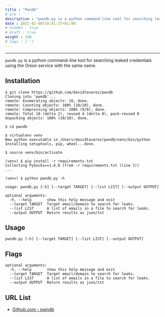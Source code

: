 ```yaml
---
title : "Pwndb"
# pre : ' '
description : "pwndb.py is a python command-line tool for searching leaked credentials using the Onion service with the same name."
date : 2021-02-08T10:41:37+01:00
# hidden : true
# draft : true
weight : 240
# tags : ['']
---
```


---

`pwndb.py` is a python command-line tool for searching leaked credentials using the Onion service with the same name.

## Installation

```plain
$ git clone https://github.com/davidtavarez/pwndb
Cloning into 'pwndb'...
remote: Enumerating objects: 10, done.
remote: Counting objects: 100% (10/10), done.
remote: Compressing objects: 100% (9/9), done.
remote: Total 10 (delta 2), reused 4 (delta 0), pack-reused 0
Unpacking objects: 100% (10/10), done.

$ cd pwndb

$ virtualenv venv
New python executable in /Users/davidtavarez/pwndb/venv/bin/python
Installing setuptools, pip, wheel...done.

$ source venv/bin/activate

(venv) $ pip install -r requirements.txt
Collecting PySocks==1.6.8 (from -r requirements.txt (line 1))
...

(venv) $ python pwndb.py -h

usage: pwndb.py [-h] [--target TARGET] [--list LIST] [--output OUTPUT]

optional arguments:
  -h, --help       show this help message and exit
  --target TARGET  Target email/domain to search for leaks.
  --list LIST      A list of emails in a file to search for leaks.
  --output OUTPUT  Return results as json/txt
```

## Usage

```plain
pwndb.py [-h] [--target TARGET] [--list LIST] [--output OUTPUT]
```

## Flags

```plain
optional arguments:
  -h, --help       show this help message and exit
  --target TARGET  Target email/domain to search for leaks.
  --list LIST      A list of emails in a file to search for leaks.
  --output OUTPUT  Return results as json/txt
```

## URL List

- [Github.com - pwndb](https://github.com/davidtavarez/pwndb)
